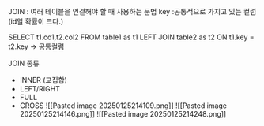 JOIN : 여러 테이블을 연결해야 할 때 사용하는 문법
key :공통적으로 가지고 있는 컬럼 (id일 확률이 크다.)

 SELECT
 t1.co1,t2.col2
 FROM table1 as t1
 LEFT JOIN table2 as t2
 ON t1.key = t2.key -> 공통컬럼


JOIN  종류
- INNER (교집합)
- LEFT/RIGHT
- FULL
- CROSS
![[Pasted image 20250125214109.png]]
![[Pasted image 20250125214146.png]]
![[Pasted image 20250125214248.png]]

